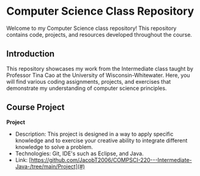 # Computer Science Class Repository

Welcome to my Computer Science class repository! This repository contains code, projects, and resources developed throughout the course. 

## Introduction

This repository showcases my work from the Intermediate class taught by Professor Tina Cao at the University of Wisconsin-Whitewater. Here, you will find various coding assignments, projects, and exercises that demonstrate my understanding of computer science principles.

## Course Project

 **Project**
   - Description: This project is designed in a way to apply specific knowledge and to exercise your creative ability to integrate different knowledge to solve a problem.
   - Technologies: Git, IDE's such as Eclipse, and Java.
   - Link: [https://github.com/JacobT2006/COMPSCI-220---Intermediate-Java-/tree/main/Project](#)
